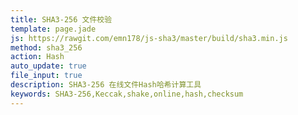 ```yaml
---
title: SHA3-256 文件校验
template: page.jade
js: https://rawgit.com/emn178/js-sha3/master/build/sha3.min.js
method: sha3_256
action: Hash
auto_update: true
file_input: true
description: SHA3-256 在线文件Hash哈希计算工具
keywords: SHA3-256,Keccak,shake,online,hash,checksum
---
```

